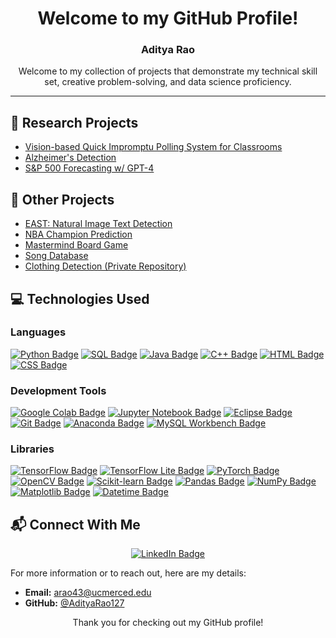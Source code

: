 <div align="center">

# Welcome to my GitHub Profile!
### Aditya Rao

Welcome to my collection of projects that demonstrate my technical skill set, creative problem-solving, and data science proficiency.

</div>

---
## 🔬 Research Projects
- [Vision-based Quick Impromptu Polling System for Classrooms](https://github.com/hajin-park/V-QUIP)
- [Alzheimer's Detection](https://github.com/Sriramnat100/ASDRP_Files)
- [S&P 500 Forecasting w/ GPT-4](https://github.com/AdityaRao127/resume-projects#project-5)


## 📂 Other Projects
- [EAST: Natural Image Text Detection](https://github.com/AdityaRao127/openCV-image-text-classification)
- [NBA Champion Prediction](https://github.com/rishavc300/nbaproj)
- [Mastermind Board Game](https://github.com/AdityaRao127/resume-projects/blob/main/Mastermind%20Game/Mastermind.java)
- [Song Database](https://github.com/AdityaRao127/resume-projects/blob/main/Mastermind%20Game/Mastermind.java)
- [Clothing Detection (Private Repository)](https://github.com/Gerald-Lu/clothing-detection-app)

## 💻 Technologies Used

### Languages
[![Python Badge](https://img.shields.io/badge/-Python-blue?style=flat-square&logo=Python&logoColor=white)](https://www.python.org/)
[![SQL Badge](https://img.shields.io/badge/-SQL-orange?style=flat-square&logo=MySQL&logoColor=white)](https://www.mysql.com/)
[![Java Badge](https://img.shields.io/badge/-Java-yellow?style=flat-square&logo=Java&logoColor=white)](https://www.java.com/)
[![C++ Badge](https://img.shields.io/badge/-C++-purple?style=flat-square&logo=C%2B%2B&logoColor=white)](https://isocpp.org/)
[![HTML Badge](https://img.shields.io/badge/-HTML-yellow?style=flat-square&logo=HTML5&logoColor=white)](https://developer.mozilla.org/en-US/docs/Web/HTML)
[![CSS Badge](https://img.shields.io/badge/-CSS-blue?style=flat-square&logo=CSS3&logoColor=white)](https://developer.mozilla.org/en-US/docs/Web/CSS)

### Development Tools
[![Google Colab Badge](https://img.shields.io/badge/-Google%20Colab-yellow?style=flat-square&logo=Google%20Colab&logoColor=white)](https://colab.research.google.com/notebooks/intro.ipynb)
[![Jupyter Notebook Badge](https://img.shields.io/badge/-Jupyter%20Notebook-orange?style=flat-square&logo=Jupyter&logoColor=white)](https://jupyter.org/)
[![Eclipse Badge](https://img.shields.io/badge/-Eclipse-purple?style=flat-square&logo=Eclipse&logoColor=white)](https://www.eclipse.org/)
[![Git Badge](https://img.shields.io/badge/-Git-red?style=flat-square&logo=Git&logoColor=white)](https://git-scm.com/)
[![Anaconda Badge](https://img.shields.io/badge/-Anaconda-green?style=flat-square&logo=Anaconda&logoColor=white)](https://www.anaconda.com/)
[![MySQL Workbench Badge](https://img.shields.io/badge/-MySQL%20Workbench-blue?style=flat-square&logo=MySQL&logoColor=white)](https://www.mysql.com/products/workbench/)

### Libraries
[![TensorFlow Badge](https://img.shields.io/badge/-TensorFlow-orange?style=flat-square&logo=TensorFlow&logoColor=white)](https://www.tensorflow.org/)
[![TensorFlow Lite Badge](https://img.shields.io/badge/-TensorFlow%20Lite-orange?style=flat-square&logo=TensorFlow&logoColor=white)](https://www.tensorflow.org/lite)
[![PyTorch Badge](https://img.shields.io/badge/-PyTorch-red?style=flat-square&logo=PyTorch&logoColor=white)](https://pytorch.org/)
[![OpenCV Badge](https://img.shields.io/badge/-OpenCV-purple?style=flat-square&logo=OpenCV&logoColor=white)](https://opencv.org/)
[![Scikit-learn Badge](https://img.shields.io/badge/-Scikit--learn-green?style=flat-square&logo=Scikit-learn&logoColor=white)](https://scikit-learn.org/stable/)
[![Pandas Badge](https://img.shields.io/badge/-Pandas-yellow?style=flat-square&logo=Pandas&logoColor=white)](https://pandas.pydata.org/)
[![NumPy Badge](https://img.shields.io/badge/-NumPy-blue?style=flat-square&logo=NumPy&logoColor=white)](https://numpy.org/)
[![Matplotlib Badge](https://img.shields.io/badge/-Matplotlib-purple?style=flat-square&logo=Matplotlib&logoColor=white)](https://matplotlib.org/)
[![Datetime Badge](https://img.shields.io/badge/-Datetime-green?style=flat-square&logo=Python&logoColor=white)](https://docs.python.org/3/library/datetime.html)





## 📬 Connect With Me

<div align="center">

[![LinkedIn Badge](https://img.shields.io/badge/-LinkedIn-blue?style=flat-square&logo=LinkedIn&logoColor=white)](https://www.linkedin.com/in/aditya-kr-rao/)
</div>

For more information or to reach out, here are my details:

- **Email:** arao43@ucmerced.edu
- **GitHub:** [@AdityaRao127](https://github.com/AdityaRao127)

<div align="center">
  
Thank you for checking out my GitHub profile!

</div>
